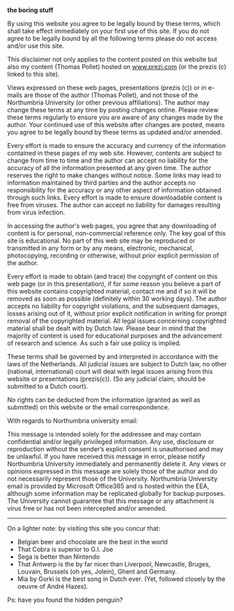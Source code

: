 **the boring stuff**

By using this website you agree to be legally bound by these terms, which shall take effect immediately on your first use of this site. If you do not agree to be legally bound by all the following terms please do not access and/or use this site.

This disclaimer not only applies to the content posted on this website but also my content (Thomas Pollet) hosted on www.prezi.com (or the prezis (c) linked to this site).

Views expressed on these web pages, presentations (prezis (c)) or in e-mails are those of the author (Thomas Pollet), and not those of the Northumbria University (or other previous affiliations).
The author may change these terms at any time by posting changes online. Please review these terms regularly to ensure you are aware of any changes made by the author. Your continued use of this website after changes are posted, means you agree to be legally bound by these terms as updated and/or amended.

Every effort is made to ensure the accuracy and currency of the information contained in these pages of my web site.  However, contents are subject to change from time to time and the author can accept no liability for the accuracy of all the information presented at any given time.  The author reserves the right to make changes without notice.  Some links may lead to information maintained by third parties and the author accepts no responsibility for the accuracy or any other aspect of information obtained through such links.  Every effort is made to ensure downloadable content is free from viruses.  The author can accept no liability for damages resulting from virus infection.

In accessing the author's web pages, you agree that any downloading of content is for personal, non-commercial reference only. The key goal of this site is educational. No part of this web site may be reproduced or transmitted in any form or by any means, electronic, mechanical, photocopying, recording or otherwise, without prior explicit permission of the author.

Every effort is made to obtain (and trace) the copyright of content on this web page (or in this presentation), if for some reason you believe a part of this website contains copyrighted material, contact me and if so it will be removed as soon as possible (definitely within 30 working days). The author accepts no liability for copyright violations, and the subsequent damages, losses arising out of it, without prior explicit notification in writing  for prompt removal of the copyrighted material. All legal issues concerning copyrighted material shall be dealt with by Dutch law. Please bear in mind that the majority of content is used for educational purposes and the advancement of research and science. As such a fair use policy is implied.

These terms shall be governed by and interpreted in accordance with the laws of  the Netherlands. All judicial issues are subject to Dutch law, no other (national, international) court will deal with legal issues arising from this website or presentations (prezis(c)). (So any judicial claim, should be submitted to a  Dutch court).

No rights can be deducted from the information (granted as well as submitted) on this website or the email correspondence.

With regards to Northumbria university email: 

This message is intended solely for the addressee and may contain confidential and/or legally privileged information. Any use, disclosure or reproduction without the sender’s explicit consent is unauthorised and may be unlawful. If you have received this message in error, please notify Northumbria University immediately and permanently delete it. Any views or opinions expressed in this message are solely those of the author and do not necessarily represent those of the University. Northumbria University email is provided by Microsoft Office365 and is hosted within the EEA, although some information may be replicated globally for backup purposes. The University cannot guarantee that this message or any attachment is virus free or has not been intercepted and/or amended.    

--------------------------------------------------------------------------------------------------------------------------------------------------------------------

On a lighter note: by visiting this site you concur that:    
- Belgian beer and chocolate are the best in the world
- That Cobra is superior to G.I. Joe
- Sega is better than Nintendo
- That Antwerp is the by far nicer than Liverpool, Newcastle, Bruges, Louvain, Brussels (oh yes, Jolein), Ghent and Germany.
-  Mia by Gorki is the best song in Dutch ever. (Yet, followed closely by the oeuvre of André Hazes).

Ps: have you found the hidden penguin?
